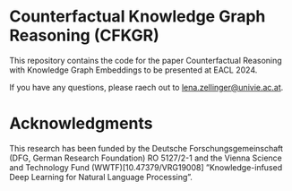 # Counterfactual Knowledge Graph Reasoning (CFKGR)

This repository contains the code for the paper Counterfactual Reasoning with Knowledge Graph Embeddings to be presented at EACL 2024.

If you have any questions, please raech out to lena.zellinger@univie.ac.at.

# Acknowledgments

This research has been funded by the Deutsche Forschungsgemeinschaft (DFG, German Research Foundation) RO 5127/2-1 and the Vienna Science and Technology Fund (WWTF)[10.47379/VRG19008] ”Knowledge-infused Deep Learning for Natural Language Processing”.
